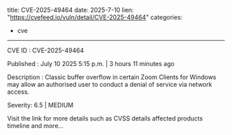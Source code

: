  
title: CVE-2025-49464
date: 2025-7-10
lien: "https://cvefeed.io/vuln/detail/CVE-2025-49464"
categories:
  - cve
---

CVE ID : CVE-2025-49464

Published :  July 10
2025
5:15 p.m. | 3 hours
11 minutes ago

Description : Classic buffer overflow in certain Zoom Clients for Windows may allow an authorised user to conduct a denial of service via network access.

Severity: 6.5 | MEDIUM

Visit the link for more details
such as CVSS details
affected products
timeline
and more...
